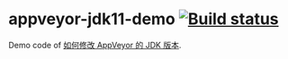 # appveyor-jdk11-demo [![Build status](https://ci.appveyor.com/api/projects/status/w3nruoeyvc0lbe9e/branch/main?svg=true)](https://ci.appveyor.com/project/Frederick-S/appveyor-jdk11-demo/branch/main)
Demo code of [如何修改 AppVeyor 的 JDK 版本](https://frederick-s.github.io/2020/10/24/how-to-change-jdk-version-in-appveyor/).
